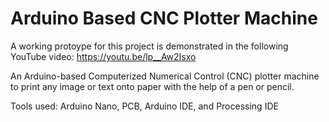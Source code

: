 # Arduino Based CNC Plotter Machine

A working protoype for this project is demonstrated in the following YouTube video:
https://youtu.be/lp__Aw2Isxo

An Arduino-based Computerized Numerical Control (CNC) plotter machine to print any image or text onto paper with the help of a pen or pencil.

Tools used: Arduino Nano, PCB, Arduino IDE, and Processing IDE
